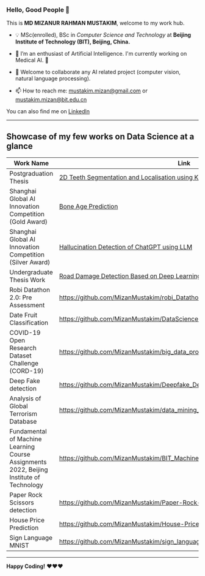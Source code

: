 ### Hello, Good People 👋 

This is **MD MIZANUR RAHMAN MUSTAKIM**, welcome to my work hub.




<!--
**MizanMustakim/MizanMustakim** is a ✨ _special_ ✨ repository because its `README.md` (this file) appears on your GitHub profile.

Here are some ideas to get you started:-->

- :bulb: MSc(enrolled), BSc in *Computer Science and Technology* at **Beijing Institute of Technology (BIT), Beijing, China.**

- 🔭 I’m an enthusiast of Artificial Intelligence. I'm currently working on Medical AI. :100:

- 👯 Welcome to collaborate any AI related project (computer vision, natural language processing).

- 📫 How to reach me: mustakim.mizan@gmail.com or mustakim.mizan@bit.edu.cn 

You can also find me on [LinkedIn](https://www.linkedin.com/in/md-mizanur-rahman-mustakim/)

-----------------------------------------------------------------------------------------------
**Showcase of my few works on Data Science at a glance**
-----------------------------------------------------------------------------------------------
| Work Name | Link |
| --------------------------------------- | ---------------------------------------------------------------------------------------------- |
|Postgraduation Thesis|[2D Teeth Segmentation and Localisation using Kolmogorov-Arnold Network](https://github.com/MizanMustakim/DE-KAN)|
| Shanghai Global AI Innovation Competition (Gold Award)| [Bone Age Prediction](https://github.com/MizanMustakim/BoneAgePrediction) |
| Shanghai Global AI Innovation Competition (Silver Award)| [Hallucination Detection of ChatGPT using LLM](https://github.com/MizanMustakim/hallucinationDetection) |
| Undergraduate Thesis Work | [Road Damage Detection Based on Deep Learning](https://github.com/MizanMustakim/thesis_work) |
| Robi Datathon 2.0: Pre Assessment | https://github.com/MizanMustakim/robi_Datathon2.0_pre-assesment |
| Date Fruit Classification | https://github.com/MizanMustakim/DataScienceProject_6thSemesterBIT |
| COVID-19 Open Research Dataset Challenge (CORD-19) | https://github.com/MizanMustakim/big_data_processing_final_project |
| Deep Fake detection | https://github.com/MizanMustakim/Deepfake_Detection |
| Analysis of Global Terrorism Database | https://github.com/MizanMustakim/data_mining_project |
| Fundamental of Machine Learning Course Assignments 2022, Beijing Institute of Technology | https://github.com/MizanMustakim/BIT_Machine_Learning_Course_Assignments_2022 |
| Paper Rock Scissors detection | https://github.com/MizanMustakim/Paper-Rock-Scissors-detection-Deep_Learning |
| House Price Prediction | https://github.com/MizanMustakim/House-Price-ML-project |
| Sign Language MNIST | https://github.com/MizanMustakim/sign_language_mnist |
-------------------------------------------------------------------------------------------------

**Happy Coding!** ❤❤❤


<!-- 🌱 I’m currently learning ...

- 🤔 I’m looking for help with ... 

- 💬 Ask me about ...



- 😄 Pronouns: ...

- ⚡ Fun fact: ... -->
